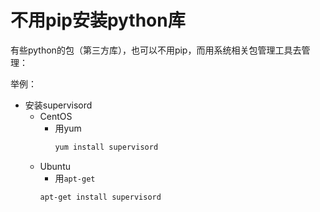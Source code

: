 # 不用pip安装python库

有些python的包（第三方库），也可以不用pip，而用系统相关包管理工具去管理：

举例：

* 安装supervisord
  * CentOS
    * 用yum
      ```bash
      yum install supervisord
      ```
  * Ubuntu
    * 用`apt-get`
    ```bash
    apt-get install supervisord
    ```
